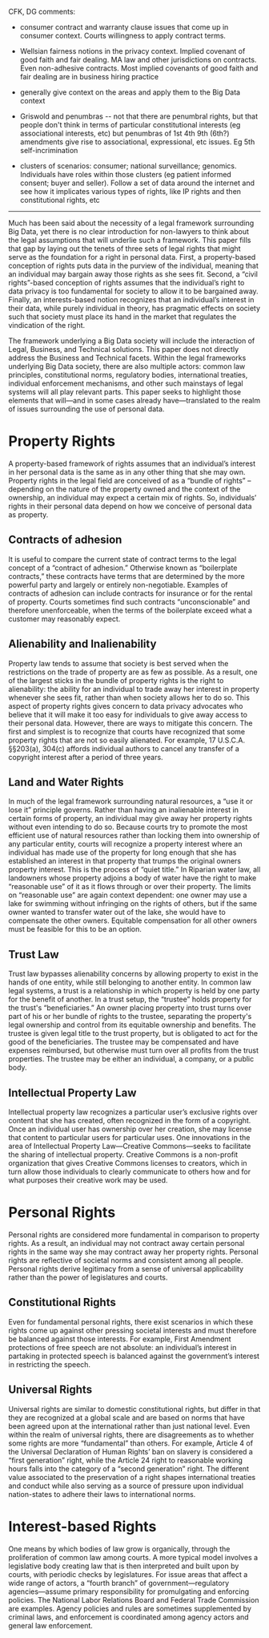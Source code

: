 CFK, DG comments:

* consumer contract and warranty clause issues that come up in consumer context. Courts willingness to apply contract terms.

* Wellsian fairness notions in the privacy context. Implied covenant of good faith and fair dealing. MA law and other jurisdictions on contracts. Even non-adhesive contracts.  Most implied covenants of good faith and fair dealing are in business hiring practice

* generally give context on the areas and apply them to the Big Data context 

* Griswold and penumbras -- not that there are penumbral rights, but that people don't think in terms of particular constitutional interests (eg associational interests, etc) but penumbras of 1st 4th 9th (6th?) amendments give rise to associational, expressional, etc issues. Eg 5th self-incrimination

* clusters of scenarios: consumer; national surveillance; genomics. Individuals have roles within those clusters (eg patient informed consent; buyer and seller). Follow a set of data around the internet and see how it implicates various types of rights, like IP rights and then constitutional rights, etc

-------

Much has been said about the necessity of a legal framework surrounding Big Data, yet there is no clear introduction for non-lawyers to think about the legal assumptions that will underlie such a framework. This paper fills that gap by laying out the tenets of three sets of legal rights that might serve as the foundation for a right in personal data. First, a property-based conception of rights puts data in the purview of the individual, meaning that an individual may bargain away those rights as she sees fit. Second, a “civil rights”-based conception of rights assumes that the individual’s right to data privacy is too fundamental for society to allow it to be bargained away. Finally, an interests-based notion recognizes that an individual’s interest in their data, while purely individual in theory, has pragmatic effects on society such that society must place its hand in the market that regulates the vindication of the right.

The framework underlying a Big Data society will include the interaction of Legal, Business, and Technical solutions. This paper does not directly address the Business and Technical facets. Within the legal frameworks underlying Big Data society, there are also multiple actors: common law principles, constitutional norms, regulatory bodies, international treaties, individual enforcement mechanisms, and other such mainstays of legal systems will all play relevant parts. This paper seeks to highlight those elements that will—and in some cases already have—translated to the realm of issues surrounding the use of personal data.

# Property Rights

A property-based framework of rights assumes that an individual’s interest in her personal data is the same as in any other thing that she may own. Property rights in the legal field are conceived of as a “bundle of rights” – depending on the nature of the property owned and the context of the ownership, an individual may expect a certain mix of rights. So, individuals’ rights in their personal data depend on how we conceive of personal data as property. 

## Contracts of adhesion
It is useful to compare the current state of contract terms to the legal concept of a “contract of adhesion.” Otherwise known as “boilerplate contracts,” these contracts have terms that are determined by the more powerful party and largely or entirely non-negotiable. Examples of contracts of adhesion can include contracts for insurance or for the rental of property. Courts sometimes find such contracts “unconscionable” and therefore unenforceable, when the terms of the boilerplate exceed what a customer may reasonably expect.

## Alienability and Inalienability
Property law tends to assume that society is best served when the restrictions on the trade of property are as few as possible. As a result, one of the largest sticks in the bundle of property rights is the right to alienability: the ability for an individual to trade away her interest in property whenever she sees fit, rather than when society allows her to do so. This aspect of property rights gives concern to data privacy advocates who believe that it will make it too easy for individuals to give away access to their personal data. However, there are ways to mitigate this concern. The first and simplest is to recognize that courts have recognized that some property rights that are not so easily alienated. For example, 17 U.S.C.A. §§203(a), 304(c) affords individual authors to cancel any transfer of a copyright interest after a period of three years. 

## Land and Water Rights

In much of the legal framework surrounding natural resources, a “use it or lose it” principle governs. Rather than having an inalienable interest in certain forms of property, an individual may give away her property rights without even intending to do so. Because courts try to promote the most efficient use of natural resources rather than locking them into ownership of any particular entity, courts will recognize a property interest where an individual has made use of the property for long enough that she has established an interest in that property that trumps the original owners property interest. This is the process of “quiet title.”
In Riparian water law, all landowners whose property adjoins a body of water have the right to make “reasonable use” of it as it flows through or over their property. The limits on “reasonable use” are again context dependent: one owner may use a lake for swimming without infringing on the rights of others, but if the same owner wanted to transfer water out of the lake, she would have to compensate the other owners. Equitable compensation for all other owners must be feasible for this to be an option.

## Trust Law
Trust law bypasses alienability concerns by allowing property to exist in the hands of one entity, while still belonging to another entity. In common law legal systems, a trust is a relationship in which property is held by one party for the benefit of another. In a trust setup, the “trustee” holds property for the trust's “beneficiaries.” An owner placing property into trust turns over part of his or her bundle of rights to the trustee, separating the property's legal ownership and control from its equitable ownership and benefits. The trustee is given legal title to the trust property, but is obligated to act for the good of the beneficiaries. The trustee may be compensated and have expenses reimbursed, but otherwise must turn over all profits from the trust properties. The trustee may be either an individual, a company, or a public body. 

## Intellectual Property Law
Intellectual property law recognizes a particular user’s exclusive rights over content that she has created, often recognized in the form of a copyright. Once an individual user has ownership over her creation, she may license that content to particular users for particular uses. One innovations in the area of Intellectual Property Law—Creative Commons—seeks to facilitate the sharing of intellectual property. Creative Commons is a non-profit organization that gives Creative Commons licenses to creators, which in turn allow those individuals to clearly communicate to others how and for what purposes their creative work may be used.



 
# Personal Rights

Personal rights are considered more fundamental in comparison to property rights. As a result, an individual may not contract away certain personal rights in the same way she may contract away her property rights. Personal rights are reflective of societal norms and consistent among all people. Personal rights derive legitimacy from a sense of universal applicability rather than the power of legislatures and courts.

## Constitutional Rights

Even for fundamental personal rights, there exist scenarios in which these rights come up against other pressing societal interests and must therefore be balanced against those interests. For example, First Amendment protections of free speech are not absolute: an individual’s interest in partaking in protected speech is balanced against the government’s interest in restricting the speech. 

## Universal Rights

Universal rights are similar to domestic constitutional rights, but differ in that they are recognized at a global scale and are based on norms that have been agreed upon at the international rather than just national level. Even within the realm of universal rights, there are disagreements as to whether some rights are more “fundamental” than others. For example, Article 4 of the Universal Declaration of Human Rights’ ban on slavery is considered a “first generation” right, while the Article 24 right to reasonable working hours falls into the category of a “second generation” right. The different value associated to the preservation of a right shapes international treaties and conduct while also serving as a source of pressure upon individual nation-states to adhere their laws to international norms.      

# Interest-based Rights

One means by which bodies of law grow is organically, through the proliferation of common law among courts.  A more typical model involves a legislative body creating law that is then interpreted and built upon by courts, with periodic checks by legislatures. For issue areas that affect a wide range of actors, a “fourth branch” of government—regulatory agencies—assume primary responsibility for promulgating and enforcing policies. The National Labor Relations Board and Federal Trade Commission are examples. Agency policies and rules are sometimes supplemented by criminal laws, and enforcement is coordinated among agency actors and general law enforcement.

